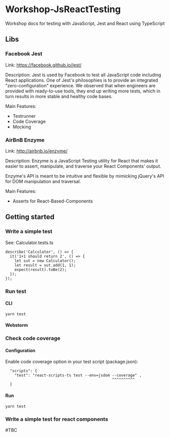 # Workshop-JsReactTesting
Workshop docs for testing with JavaScript, Jest and React using TypeScript 

## Libs
### Facebook Jest 
Link: https://facebook.github.io/jest/

Description:
Jest is used by Facebook to test all JavaScript code including React applications. One of Jest's philosophies is to provide an integrated "zero-configuration" experience. We observed that when engineers are provided with ready-to-use tools, they end up writing more tests, which in turn results in more stable and healthy code bases.

Main Features:
- Testrunner
- Code Coverage
- Mocking


### AirBnB Enzyme
Link: http://airbnb.io/enzyme/

Description:
Enzyme is a JavaScript Testing utility for React that makes it easier to assert, manipulate, and traverse your React Components' output.

Enzyme's API is meant to be intuitive and flexible by mimicking jQuery's API for DOM manipulation and traversal.

Main Features:
- Asserts for React-Based-Components

## Getting started
### Write a simple test 

See: Calculator.tests.ts

```
describe('Calculator', () => {
  it('1+1 should return 2', () => {
    let sut = new Calculator();
    let result = sut.add(1, 1);
    expect(result).toBe(2);
  });
});
```

### Run test
#### CLI
```
yarn test
```

####  Webstorm


### Check code coverage
#### Configuration
Enable code coverage option in your test script (package.json):

````
  "scripts": {
    "test": "react-scripts-ts test --env=jsdom --coverage" ,
                                               ^^^^^^^^^^
  }
````

#### Run 
```
yarn test
```


### Write a simple test for react components 



#TBC
